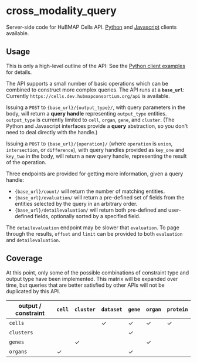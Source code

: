 # cross_modality_query

Server-side code for HuBMAP Cells API.
[Python](https://github.com/hubmapconsortium/hubmap-api-py-client) and 
[Javascript](https://github.com/hubmapconsortium/hubmap-api-js-client) clients available.

## Usage

This is only a high-level outline of the API:
See the [Python client examples](https://github.com/hubmapconsortium/hubmap-api-py-client/tree/main/examples) for details.

The API supports a small number of basic operations which can be combined to construct more complex queries.
The API runs at a **`base_url`**: Currently `https://cells.dev.hubmapconsortium.org/api` is available.

Issuing a `POST` to `{base_url}/{output_type}/`, with query parameters in the body,
will return a **query handle** representing `output_type` entities.
`output_type` is currently limited to `cell`, `organ`, `gene`, and `cluster`.
(The Python and Javascript interfaces provide a **query** abstraction, so you don't need to deal directly with the handle.)

Issuing a `POST` to `{base_url}/{operation}/` (where `operation` is `union`, `intersection`, or `difference`),
with query handles provided as `key_one` and `key_two` in the body, will return a new query handle,
representing the result of the operation.

Three endpoints are provided for getting more information, given a query handle:
- `{base_url}/count/` will return the number of matching entities.
- `{base_url}/evaluation/` will return a pre-defined set of fields from the entities selected by the query in an arbitrary order.
- `{base_url}/detailevaluation/` will return both pre-defined and user-defined fields, optionally sorted by a specified field.

The `detailevaluation` endpoint may be slower that `evaluation`. 
To page through the results, `offset` and `limit` can be provided to both `evaluation` and `detailevaluation`.

## Coverage

At this point, only some of the possible combinations of constraint type and output type have been implemented.
This matrix will be expanded over time, but queries that are better satisfied by other APIs will not be duplicated by this API.

| output / constraint | `cell`    | `cluster` | `dataset` | `gene`    | `organ`   | `protein` |
| ------------------- | --------- | --------- | --------- | --------- | --------- | --------- |
| `cells`             |           |           | ✓         | ✓         | ✓         | ✓         |
| `clusters`          |           |           |           | ✓         |           |           |
| `genes`             |           | ✓         |           |           | ✓         |           |
| `organs`            | ✓         |           |           | ✓         |           |           |
